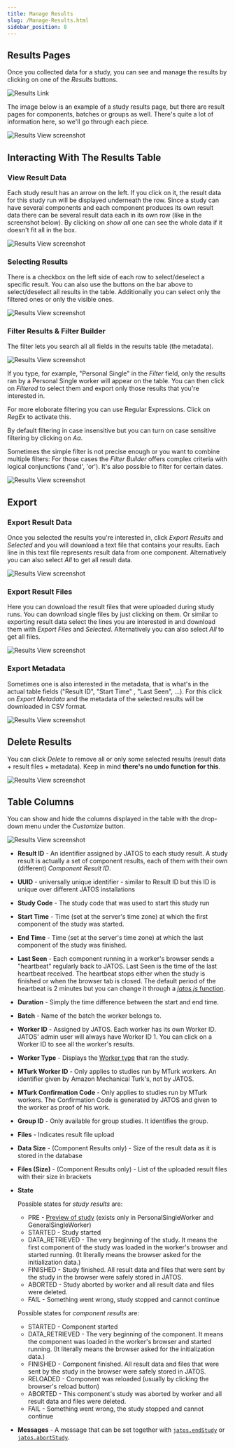 ```yaml
---
title: Manage Results
slug: /Manage-Results.html
sidebar_position: 8
---
```


## Results Pages

Once you collected data for a study, you can see and manage the results by clicking on one of the *Results* buttons.

![Results Link](/img/ResultsLink_371.png)

The image below is an example of a study results page, but there are result pages for components, batches or groups as well. There's quite a lot of information here, so we'll go through each piece.

![Results View screenshot](/img/ResultsView-Screenshot1.png)


## Interacting With The Results Table

### View Result Data

Each study result has an arrow on the left. If you click on it, the result data for this study run will be displayed underneath the row. Since a study can have several components and each component produces its own result data there can be several result data each in its own row (like in the screenshot below). By clicking on _show all_ one can see the whole data if it doesn't fit all in the box.

![Results View screenshot](/img/ResultsView-Screenshot3.png)


### Selecting Results

There is a checkbox on the left side of each row to select/deselect a specific result. You can also use the buttons on the bar above to select/deselect all results in the table. Additionally you can select only the filtered ones or only the visible ones.

![Results View screenshot](/img/ResultsView-Screenshot2.png)


### Filter Results & Filter Builder

The filter lets you search all all fields in the results table (the metadata). 

![Results View screenshot](/img/ResultsView-Screenshot4.png)

If you type, for example, "Personal Single" in the *Filter* field, only the results ran by a Personal Single worker will appear on the table. You can then click on *Filtered* to select them and export only those results that you're interested in. 

For more eloborate filtering you can use Regular Expressions. Click on *RegEx* to activate this.

By default filtering in case insensitive but you can turn on case sensitive filtering by clicking on *Aa*.

Sometimes the simple filter is not precise enough or you want to combine multiple filters: For those cases the _Filter Builder_ offers complex criteria with logical conjunctions ('and', 'or'). It's also possible to filter for certain dates.

![Results View screenshot](/img/ResultsView-Screenshot10.png)


## Export

### Export Result Data

Once you selected the results you're interested in, click *Export Results* and *Selected* and you will download a text file that contains your results. Each line in this text file represents result data from one component. Alternatively you can also select *All* to get all result data.

![Results View screenshot](/img/ResultsView-Screenshot6.png)

### Export Result Files

Here you can download the result files that were uploaded during study runs. You can download single files by just clicking on them. Or similar to exporting result data select the lines you are interested in and download them with *Export Files* and *Selected*. Alternatively you can also select *All* to get all files.

![Results View screenshot](/img/ResultsView-Screenshot5.png)

### Export Metadata 

Sometimes one is also interested in the metadata, that is what's in the actual table fields ("Result ID", "Start Time" , "Last Seen", ...). For this click on *Export Metadata* and the metadata of the selected results will be downloaded in CSV format.

![Results View screenshot](/img/ResultsView-Screenshot7.png)


## Delete Results

You can click *Delete* to remove all or only some selected results (result data + result files + metadata). Keep in mind **there's no undo function for this**. 

![Results View screenshot](/img/ResultsView-Screenshot8.png)


## Table Columns

You can show and hide the columns displayed in the table with the drop-down menu under the *Customize* button.

![Results View screenshot](/img/ResultsView-Screenshot9.png)

* **Result ID** - An identifier assigned by JATOS to each study result. A study result is actually a set of component results, each of them with their own (different) *Component Result ID*. 
* **UUID** - universally unique identifier - similar to Result ID but this ID is unique over different JATOS installations
* **Study Code** - The study code that was used to start this study run
* **Start Time** - Time (set at the server's time zone) at which the first component of the study was started. 
* **End Time** - Time (set at the server's time zone) at which the last component of the study was finished. 
* **Last Seen** - Each component running in a worker's browser sends a "heartbeat" regularly back to JATOS. Last Seen is the time of the last heartbeat received. The heartbeat stops either when the study is finished or when the browser tab is closed. The default period of the heartbeat is 2 minutes but you can change it through a [_jatos.js_ function](jatos.js-Reference.html#jatossetheartbeatperiod).
* **Duration** - Simply the time difference between the start and end time.
* **Batch** - Name of the batch the worker belongs to.
* **Worker ID** - Assigned by JATOS. Each worker has its own Worker ID. JATOS' admin user will always have Worker ID 1. You can click on a Worker ID to see all the worker's results. 
* **Worker Type** - Displays the [Worker type](Worker-Types.html) that ran the study. 
* **MTurk Worker ID** - Only applies to studies run by MTurk workers. An identifier given by Amazon Mechanical Turk's, not by JATOS.
* **MTurk Confirmation Code** - Only applies to studies run by MTurk workers. The Confirmation Code is generated by JATOS and given to the worker as proof of his work.
* **Group ID** - Only available for group studies. It identifies the group.
* **Files** - Indicates result file upload
* **Data Size** - (Component Results only) - Size of the result data as it is stored in the database
* **Files (Size)** - (Component Results only) - List of the uploaded result files with their size in brackets
* **State**
    
  Possible states for _study results_ are: 
  * PRE - [Preview of study](Restricting-study-flow.html#preview-links) (exists only in PersonalSingleWorker and GeneralSingleWorker)
  * STARTED - Study started
  * DATA_RETRIEVED - The very beginning of the study. It means the first component of the study was loaded in the worker's browser and started running. (It literally means the browser asked for the initialization data.)
  * FINISHED - Study finished. All result data and files that were sent by the study in the browser were safely stored in JATOS.
  * ABORTED - Study aborted by worker and all result data and files were deleted.
  * FAIL - Something went wrong, study stopped and cannot continue

  Possible states for _component results_ are:
  * STARTED - Component started
  * DATA_RETRIEVED -  The very beginning of the component. It means the component was loaded in the worker's browser and started running. (It literally means the browser asked for the initialization data.)
  * FINISHED - Component finished. All result data and files that were sent by the study in the browser were safely stored in JATOS.
  * RELOADED - Component was reloaded (usually by clicking the browser's reload button)
  * ABORTED - This component's study was aborted by worker and all result data and files were deleted.
  * FAIL - Something went wrong, the study stopped and cannot continue

* **Messages** - A message that can be set together with [`jatos.endStudy`](jatos.js-Reference.html#jatosendstudy) or [`jatos.abortStudy`](jatos.js-Reference.html#jatosabortstudy).
